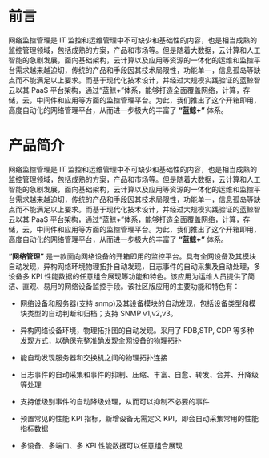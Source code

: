 # 前言

网络监控管理是 IT 监控和运维管理中不可缺少和基础性的内容，也是相当成熟的监控管理领域，包括成熟的方案，产品和市场等。但是随着大数据，云计算和人工智能的急剧发展，面向基础架构，云计算以及应用等资源的一体化的运维和监控平台需求越来越迫切，传统的产品和手段因其技术局限性，功能单一，信息孤岛等缺点而不能满足以上要求。而基于现代化技术设计，并经过大规模实践验证的蓝鲸智云以其 PaaS 平台架构，通过“蓝鲸+”体系，能够打造全面覆盖网络，计算，存储，云，中间件和应用等方面的监控管理平台。为此，我们推出了这个开箱即用，高度自动化的网络管理平台，从而进一步极大的丰富了 **“蓝鲸+”** 体系。

# 产品简介

网络监控管理是 IT 监控和运维管理中不可缺少和基础性的内容，也是相当成熟的监控管理领域，包括成熟的方案，产品和市场等。但是随着大数据，云计算和人工智能的急剧发展，面向基础架构，云计算以及应用等资源的一体化的运维和监控平台需求越来越迫切，传统的产品和手段因其技术局限性，功能单一，信息孤岛等缺点而不能满足以上要求。而基于现代化技术设计，并经过大规模实践验证的蓝鲸智云以其 PaaS 平台架构，通过“蓝鲸+”体系，能够打造全面覆盖网络，计算，存储，云，中间件和应用等方面的监控管理平台。为此，我们推出了这个开箱即用，高度自动化的网络管理平台，从而进一步极大的丰富了 **“蓝鲸+”** 体系。

**“网络管理”** 是一款面向网络设备的开箱即用的监控平台。具有全网设备及其模块自动发现，异构网络环境物理拓扑自动发现，日志事件的自动采集及自动处理，多设备多 KPI 性能数据的任意组合展现等功能和特色。该应用为运维人员提供了简洁、直观、易用的网络设备监控手段。该社区版应用的主要功能和特色有：

  - 网络设备和服务器(支持 snmp)及其设备模块的自动发现，包括设备类型和模块类型的自动判断和归档；支持 SNMP v1,v2,v3。

  - 异构网络设备环境，物理拓扑图的自动发现。采用了 FDB,STP, CDP 等多种发现方式，以确保完整准确发现全网设备的物理拓扑

  - 能自动发现服务器和交换机之间的物理拓扑连接

  - 日志事件的自动采集和事件的抑制、压缩、丰富、自愈、转发、合并、升降级等处理

  - 支持低级别事件的自动降级处理，从而可以抑制不必要的事件

  - 预置常见的性能 KPI 指标，新增设备无需定义 KPI，即会自动采集常用的性能指标数据

  - 多设备、多端口、多 KPI 性能数据可以任意组合展现
